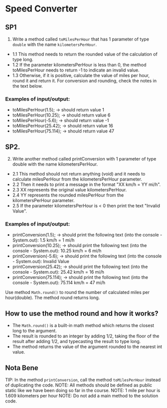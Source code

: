 # Speed Converter
## SP1
1. Write a method called `toMilesPerHour` that has 1 parameter of type `double` with the name `kilometersPerHour`. 
  * 1.1 This method needs to return the rounded value of the calculation of type long.
  * 1.2 If the parameter kilometersPerHour is less than 0, the method toMilesPerHour needs to return -1 to indicate an invalid value.
  * 1.3 Otherwise, if it is positive, calculate the value of miles per hour, round it and return it. For conversion and rounding, check the notes in the text below.

  ### Examples of input/output:
  * toMilesPerHour(1.5); → should return value 1
  * toMilesPerHour(10.25); → should return value 6
  * toMilesPerHour(-5.6); → should return value -1
  * toMilesPerHour(25.42); → should return value 16
  * toMilesPerHour(75.114); → should return value 47

## SP2. 
2. Write another method called printConversion with 1 parameter of type double with the name kilometersPerHour.
  * 2.1 This method should not return anything (void) and it needs to calculate milesPerHour from the kilometersPerHour parameter.
  * 2.2 Then it needs to print a message in the format "XX km/h = YY mi/h".
  * 2.3 XX represents the original value kilometersPerHour.
  * 2.4 YY represents the rounded milesPerHour from the kilometersPerHour parameter.
  * 2.5 If the parameter kilometersPerHour is < 0 then print the text "Invalid Value".

  ### Examples of input/output:
  * printConversion(1.5); → should print the following text (into the console - System.out): 1.5 km/h = 1 mi/h
  * printConversion(10.25); → should print the following text (into the console - System.out): 10.25 km/h = 6 mi/h
  * printConversion(-5.6); → should print the following text (into the console - System.out): Invalid Value
  * printConversion(25.42); → should print the following text (into the console - System.out): 25.42 km/h = 16 mi/h
  * printConversion(75.114); → should print the following text (into the console - System.out): 75.114 km/h = 47 mi/h

Use method `Math.round()` to round the number of calculated miles per hour(double). The method round returns long.

## How to use the method round and how it works?

* The `Math.round()` is a built-in math method which returns the closest long to the argument. 
* The result is rounded to an integer by adding 1/2, taking the floor of the result after adding 1/2, and typecasting the result to type long. 
* The method returns the value of the argument rounded to the nearest int value.

## Nota Bene
TIP: In the method `printConversion`, call the method `toMilesPerHour` instead of duplicating the code.
NOTE: All methods should be defined as public static like we have been doing so far in the course.
NOTE: 1 mile per hour is 1.609 kilometers per hour
NOTE: Do not add a main method to the solution code.